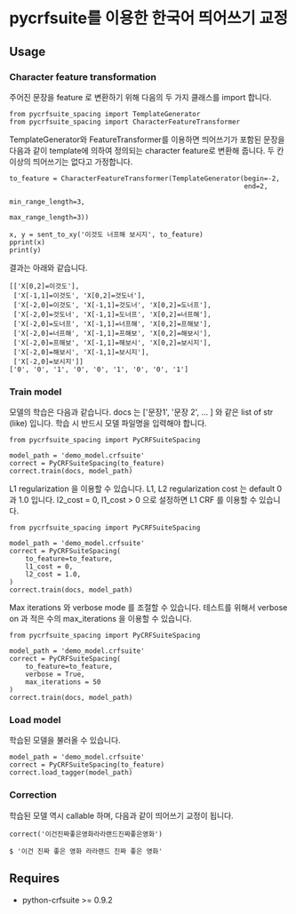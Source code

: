 # pycrfsuite를 이용한 한국어 띄어쓰기 교정

## Usage

### Character feature transformation

주어진 문장을 feature 로 변환하기 위해 다음의 두 가지 클래스를 import 합니다. 

    from pycrfsuite_spacing import TemplateGenerator
    from pycrfsuite_spacing import CharacterFeatureTransformer

TemplateGenerator와 FeatureTransformer를 이용하면 띄어쓰기가 포함된 문장을 다음과 같이 template에 의하여 정의되는 character feature로 변환해 줍니다. 두 칸 이상의 띄어쓰기는 없다고 가정합니다.

    to_feature = CharacterFeatureTransformer(TemplateGenerator(begin=-2, 
                                                               end=2,
                                                               min_range_length=3,
                                                               max_range_length=3))

    x, y = sent_to_xy('이것도 너프해 보시지', to_feature)
    pprint(x)
    print(y)
    
결과는 아래와 같습니다. 

    [['X[0,2]=이것도'],
     ['X[-1,1]=이것도', 'X[0,2]=것도너'],
     ['X[-2,0]=이것도', 'X[-1,1]=것도너', 'X[0,2]=도너프'],
     ['X[-2,0]=것도너', 'X[-1,1]=도너프', 'X[0,2]=너프해'],
     ['X[-2,0]=도너프', 'X[-1,1]=너프해', 'X[0,2]=프해보'],
     ['X[-2,0]=너프해', 'X[-1,1]=프해보', 'X[0,2]=해보시'],
     ['X[-2,0]=프해보', 'X[-1,1]=해보시', 'X[0,2]=보시지'],
     ['X[-2,0]=해보시', 'X[-1,1]=보시지'],
     ['X[-2,0]=보시지']]
    ['0', '0', '1', '0', '0', '1', '0', '0', '1']

### Train model
    
모델의 학습은 다음과 같습니다. docs 는 ['문장1', '문장 2', ... ] 와 같은 list of str (like) 입니다. 학습 시 반드시 모델 파일명을 입력해야 합니다. 

    from pycrfsuite_spacing import PyCRFSuiteSpacing

    model_path = 'demo_model.crfsuite'
    correct = PyCRFSuiteSpacing(to_feature)
    correct.train(docs, model_path)

L1 regularization 을 이용할 수 있습니다. L1, L2 regularization cost 는 default 0 과 1.0 입니다. l2_cost = 0, l1_cost > 0 으로 설정하면 L1 CRF 를 이용할 수 있습니다. 

    from pycrfsuite_spacing import PyCRFSuiteSpacing

    model_path = 'demo_model.crfsuite'
    correct = PyCRFSuiteSpacing(
        to_feature=to_feature,
        l1_cost = 0,
        l2_cost = 1.0,
    )
    correct.train(docs, model_path)

Max iterations 와 verbose mode 를 조절할 수 있습니다. 테스트를 위해서 verbose on 과 적은 수의 max_iterations 을 이용할 수 있습니다.

    from pycrfsuite_spacing import PyCRFSuiteSpacing

    model_path = 'demo_model.crfsuite'
    correct = PyCRFSuiteSpacing(
        to_feature=to_feature,
        verbose = True,
        max_iterations = 50
    )
    correct.train(docs, model_path)

### Load model

학습된 모델을 불러올 수 있습니다. 

    model_path = 'demo_model.crfsuite'
    correct = PyCRFSuiteSpacing(to_feature)
    correct.load_tagger(model_path)

### Correction

학습된 모델 역시 callable 하며, 다음과 같이 띄어쓰기 교정이 됩니다. 

    correct('이건진짜좋은영화라라랜드진짜좋은영화')
    
    $ '이건 진짜 좋은 영화 라라랜드 진짜 좋은 영화'

## Requires

- python-crfsuite >= 0.9.2


